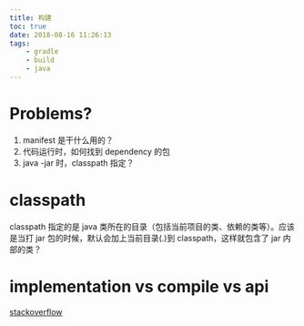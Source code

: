 ```yaml
---
title: 构建
toc: true
date: 2018-08-16 11:26:13
tags:
	- gradle
	- build
	- java
---
```


# Problems?

1. manifest 是干什么用的？
2. 代码运行时，如何找到 dependency 的包
3. java -jar 时，classpath 指定？



# classpath

classpath 指定的是 java 类所在的目录（包括当前项目的类、依赖的类等）。应该是当打 jar 包的时候，默认会加上当前目录(.)到 classpath，这样就包含了 jar 内部的类？



# implementation vs compile vs api

[stackoverflow](https://stackoverflow.com/questions/44493378/whats-the-difference-between-implementation-and-compile-in-gradle)